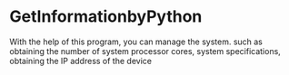 # GetInformationbyPython
With the help of this program, you can manage the system. such as obtaining the number of system processor cores, system specifications, obtaining the IP address of the device
